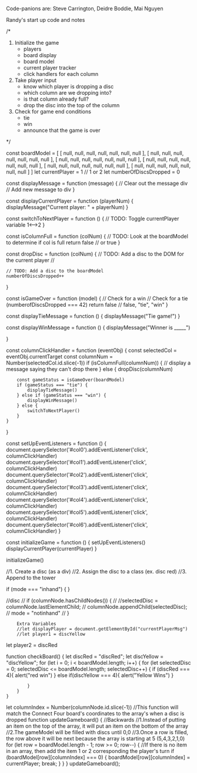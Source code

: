 Code-panions are: Steve Carrington, Deidre Boddie, Mai Nguyen


Randy's start up code and notes

/*

1. Initialize the game
    - players
    - board display
    - board model
    - current player tracker
    - click handlers for each column
2. Take player input
    - know which player is dropping a disc
    - which column are we dropping into?
    - is that column already full?
    - drop the disc into the top of the column
3. Check for game end conditions
    - tie
    - win
    - announce that the game is over

*/

const boardModel = [
    [ null, null, null, null, null, null, null ],
    [ null, null, null, null, null, null, null ],
    [ null, null, null, null, null, null, null ],
    [ null, null, null, null, null, null, null ],
    [ null, null, null, null, null, null, null ],
    [ null, null, null, null, null, null, null ]
]
let currentPlayer = 1 // 1 or 2
let numberOfDiscsDropped = 0

const displayMessage = function (message) {
    // Clear out the message div
    // Add new message to div
}

const displayCurrentPlayer = function (playerNum) {
    displayMessage("Current player: " + playerNum)
}


const switchToNextPlayer = function () {
    //     TODO: Toggle currentPlayer variable 1<-->2
}


const isColumnFull = function (colNum) {
    // TODO: Look at the boardModel to determine if col is full
    return false // or true
}

const dropDisc = function (colNum) {
    // TODO: Add a disc to the DOM for the current player
    // <div class="disc red"></div>
    
    // TODO: Add a disc to the boardModel
    numberOfDiscsDropped++
}

const isGameOver = function (model) {
    // Check for a win
    // Check for a tie (numberofDiscsDropped === 42)
    return false // false, "tie", "win"
}

const displayTieMessage = function () {
    displayMessage("Tie game!")
}

const displayWinMessage = function () {
    displayMessage("Winner is _____") 
   
}


const columnClickHandler = function (eventObj) {
    const selectedCol = eventObj.currentTarget
    const columnNum = Number(selectedCol.id.slice(-1))
    if (isColumnFull(columnNum)) {
        // display a message saying they can't drop there
    } else {
        dropDisc(columnNum)

        const gameStatus = isGameOver(boardModel)
        if (gameStatus === "tie") {
            displayTieMessage()
        } else if (gameStatus === "win") {
            displayWinMessage()
        } else {
            switchToNextPlayer()
        }
    }
}

const setUpEventListeners = function () {
    document.querySelector('#col0').addEventListener('click', columnClickHandler)
    document.querySelector('#col1').addEventListener('click', columnClickHandler)
    document.querySelector('#col2').addEventListener('click', columnClickHandler)
    document.querySelector('#col3').addEventListener('click', columnClickHandler)
    document.querySelector('#col4').addEventListener('click', columnClickHandler)
    document.querySelector('#col5').addEventListener('click', columnClickHandler)
    document.querySelector('#col6').addEventListener('click', columnClickHandler)
}

const initializeGame = function () {
    setUpEventListeners()
    displayCurrentPlayer(currentPlayer)
}

initializeGame()




//1. Create a disc (as a div)
//2. Assign the disc to a class (ex. disc red)
//3. Append to the tower




if (mode === "inhand") {
    }

//disc
        // if (columnNode.hasChildNodes()) {
        //     //selectedDisc = columnNode.lastElementChild;
        //     columnNode.appendChild(selectedDisc);
        //     mode = "notinhand"
        // }

        Extra Variables
        //let displayPlayer = document.getElementById("currentPlayerMsg")
        //let player1 = discYellow
let player2 = discRed



function checkBoard() {
    let discRed = "discRed";
    let discYellow = "discYellow";
    for (let i = 0; i < boardModel.length; i++) {
        for (let selectedDisc = 0; selectedDisc <= boardModel.length; selectedDisc++) {
                if (discRed === 4){
                    alert("red win")
                } else if(discYellow === 4){
                    alert("Yellow Wins")
                }

            }
        }
    }


  let columnIndex = Number(columnNode.id.slice(-1))
    //This function will match the Connect Four board's coordinates to the array's when a disc is dropped
    function updateGameboard() {
      //Backwards 
        //1.Instead of putting an item on the top of the array, it will put an item on the bottom of the array
        //2.The gameModel will be filled with discs until 0,0
        //3.Once a row is filled, the row above it will be next because the array is starting at 5 (5,4,3,2,1,0)
      for (let row = boardModel.length - 1; row >= 0; row--) {
        //If there is no item in an array, then add the item 1 or 2 corresponding the player's turn
        if (boardModel[row][columnIndex] === 0) {
          boardModel[row][columnIndex] = currentPlayer;
          break;
        }
      }
    }
    updateGameboard();